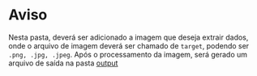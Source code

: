 # Aviso

Nesta pasta, deverá ser adicionado a imagem que deseja extrair dados, onde o arquivo de imagem deverá ser chamado de
``target``, podendo ser `.png, .jpg, .jpeg`. Após o processamento da imagem, será gerado um arquivo de saída na pasta [output](../output/)